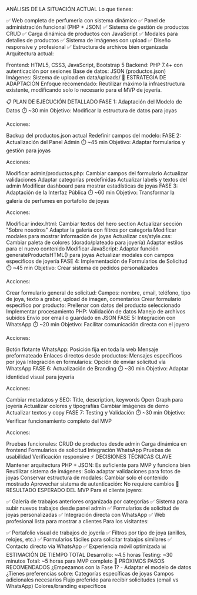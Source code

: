  ANÁLISIS DE LA SITUACIÓN ACTUAL
Lo que tienes:

✅ Web completa de perfumería con sistema dinámico
✅ Panel de administración funcional (PHP + JSON)
✅ Sistema de gestión de productos CRUD
✅ Carga dinámica de productos con JavaScript
✅ Modales para detalles de productos
✅ Sistema de imágenes con upload
✅ Diseño responsive y profesional
✅ Estructura de archivos bien organizada
Arquitectura actual:

Frontend: HTML5, CSS3, JavaScript, Bootstrap 5
Backend: PHP 7.4+ con autenticación por sesiones
Base de datos: JSON (productos.json)
Imágenes: Sistema de upload en data/uploads/
🎯 ESTRATEGIA DE ADAPTACIÓN
Enfoque recomendado: Reutilizar máximo la infraestructura existente, modificando solo lo necesario para el MVP de joyería.

📋 PLAN DE EJECUCIÓN DETALLADO
FASE 1: Adaptación del Modelo de Datos ⏱️ ~30 min
Objetivo: Modificar la estructura de datos para joyas

Acciones:

Backup del productos.json actual
Redefinir campos del modelo:
FASE 2: Actualización del Panel Admin ⏱️ ~45 min
Objetivo: Adaptar formularios y gestión para joyas

Acciones:

Modificar admin/productos.php:
Cambiar campos del formulario
Actualizar validaciones
Adaptar categorías predefinidas
Actualizar labels y textos del admin
Modificar dashboard para mostrar estadísticas de joyas
FASE 3: Adaptación de la Interfaz Pública ⏱️ ~60 min
Objetivo: Transformar la galería de perfumes en portafolio de joyas

Acciones:

Modificar index.html:
Cambiar textos del hero section
Actualizar sección "Sobre nosotros"
Adaptar la galería con filtros por categoría
Modificar modales para mostrar información de joyas
Actualizar css/style.css:
Cambiar paleta de colores (dorado/plateado para joyería)
Adaptar estilos para el nuevo contenido
Modificar JavaScript:
Adaptar función generateProductsHTML() para joyas
Actualizar modales con campos específicos de joyería
FASE 4: Implementación de Formularios de Solicitud ⏱️ ~45 min
Objetivo: Crear sistema de pedidos personalizados

Acciones:

Crear formulario general de solicitud:
Campos: nombre, email, teléfono, tipo de joya, texto a grabar, upload de imagen, comentarios
Crear formulario específico por producto:
Prellenar con datos del producto seleccionado
Implementar procesamiento PHP:
Validación de datos
Manejo de archivos subidos
Envío por email o guardado en JSON
FASE 5: Integración con WhatsApp ⏱️ ~20 min
Objetivo: Facilitar comunicación directa con el joyero

Acciones:

Botón flotante WhatsApp:
Posición fija en toda la web
Mensaje preformateado
Enlaces directos desde productos:
Mensajes específicos por joya
Integración en formularios:
Opción de enviar solicitud vía WhatsApp
FASE 6: Actualización de Branding ⏱️ ~30 min
Objetivo: Adaptar identidad visual para joyería

Acciones:

Cambiar metadatos y SEO:
Title, description, keywords
Open Graph para joyería
Actualizar colores y tipografías
Cambiar imágenes de demo
Actualizar textos y copy
FASE 7: Testing y Validación ⏱️ ~30 min
Objetivo: Verificar funcionamiento completo del MVP

Acciones:

Pruebas funcionales:
CRUD de productos desde admin
Carga dinámica en frontend
Formularios de solicitud
Integración WhatsApp
Pruebas de usabilidad
Verificación responsive
⚡ DECISIONES TÉCNICAS CLAVE
Mantener arquitectura PHP + JSON: Es suficiente para MVP y funciona bien
Reutilizar sistema de imágenes: Solo adaptar validaciones para fotos de joyas
Conservar estructura de modales: Cambiar solo el contenido mostrado
Aprovechar sistema de autenticación: No requiere cambios
🎯 RESULTADO ESPERADO DEL MVP
Para el cliente joyero:

✅ Galería de trabajos anteriores organizada por categorías
✅ Sistema para subir nuevos trabajos desde panel admin
✅ Formularios de solicitud de joyas personalizadas
✅ Integración directa con WhatsApp
✅ Web profesional lista para mostrar a clientes
Para los visitantes:

✅ Portafolio visual de trabajos de joyería
✅ Filtros por tipo de joya (anillos, relojes, etc.)
✅ Formularios fáciles para solicitar trabajos similares
✅ Contacto directo vía WhatsApp
✅ Experiencia móvil optimizada
📊 ESTIMACIÓN DE TIEMPO TOTAL
Desarrollo: ~4.5 horas
Testing: ~30 minutos
Total: ~5 horas para MVP completo
🚀 PRÓXIMOS PASOS RECOMENDADOS
¿Empezamos con la Fase 1? - Adaptar el modelo de datos
¿Tienes preferencias sobre:
Categorías específicas de joyas
Campos adicionales necesarios
Flujo preferido para recibir solicitudes (email vs WhatsApp)
Colores/branding específicos